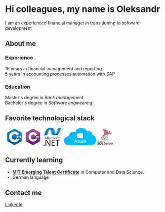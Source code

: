 # Hi colleagues, my name is Oleksandr

I am an experienced financial manager in transitioning to software development

## About me

### Experience

16 years in financial management and reporting  
5 years in accounting processes automation with [SAP](https://www.sap.com/index.html)

### Education

Master's degree in _Bank management_  
Bachelor's degree in _Software engineering_

## Favorite technological stack

<div style="display: flex; align-items: left">
<a href="https://en.cppreference.com/w/" title="C++">
<img src="assets/cpp.png" alt="C++" height="60" />
</a>
<a href="https://learn.microsoft.com/en-us/dotnet/csharp/tour-of-csharp/" title="C#">
<img src="assets/c_sharp.png" alt="C#" height="60" />
</a>
<a href="https://learn.microsoft.com/en-us/dotnet/" title=".NET">
<img src="assets/net.png" alt=".NET" height="60" />
</a>
<a href="https://azure.microsoft.com/en-us/" title="azure">
<img src="assets/azure1.png" alt="azure" height="60" />
</a>
<a href="https://www.microsoft.com/en-us/sql-server" title="sqlserver">
<img src="assets/sqlserver_1.png" alt="sqlserver" height="60" />
</a>
</div>

## Currently learning

* [**MIT Emerging Talent Certificate**][MITlink] in Computer and Data Science.
* German language

## Contact me  

[LinkedIn](https://www.linkedin.com/in/oleksandr-maksymikhin/)

[MITlink]: https://emergingtalent.mit.edu/
